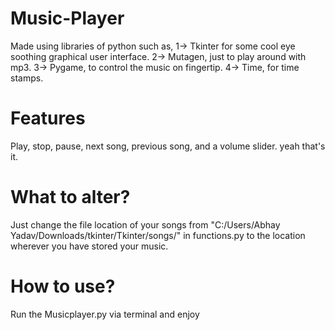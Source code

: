 # Music-Player
Made using libraries of python such as,
1-> Tkinter for some cool eye soothing graphical user interface.
2-> Mutagen, just to play around with mp3.
3-> Pygame, to control the music on fingertip.
4-> Time, for time stamps.

# Features
Play, stop, pause, next song, previous song, and a volume slider. yeah that's it.

# What to alter?
Just change the file location of your songs from "C:/Users/Abhay Yadav/Downloads/tkinter/Tkinter/songs/" in functions.py to the location wherever you have stored your music.

# How to use?
Run the Musicplayer.py via terminal and enjoy
